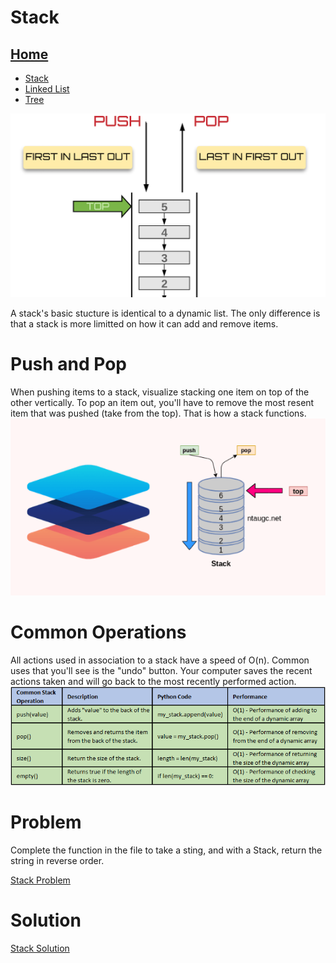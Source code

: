 # Stack

## [Home](README.md)
* [Stack](Stack.md)
* [Linked List](LinkedList.md)
* [Tree](Tree.md)

![image](Pictures/StackBan.png)

A stack's basic stucture is identical to a dynamic list. The only difference is that a stack is more limitted on how it can add and remove items.

# Push and Pop
When pushing items to a stack, visualize stacking one item on top of the other vertically. To pop an item out, you'll have to remove the most resent item that was pushed (take from the top). That is how a stack functions.
![image](Pictures/Stack_Chart.png)

# Common Operations
All actions used in association to a stack have a speed of O(n). Common uses that you'll see is the "undo" button. Your computer saves the recent actions taken and will go back to the most recently performed action.
![image](Pictures/Stack_o.png)

# Problem
Complete the function in the file to take a sting, and with a Stack, return the string in reverse order.

[Stack Problem](Problems/StackEx.py)

# Solution
[Stack Solution](Solutions/StackSolution.py)